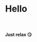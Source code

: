 <h1>Hello</h1>

<img style="display: inline;" src="https://freepngimg.com/thumb/star/152219-abstract-star-gold-png-image-high-quality.png" width="10px">
<img style="display: inline;" src="https://freepngimg.com/thumb/star/152219-abstract-star-gold-png-image-high-quality.png" width="10px">
<img style="display: inline;" src="https://freepngimg.com/thumb/star/152219-abstract-star-gold-png-image-high-quality.png" width="10px">
<img style="display: inline;" src="https://freepngimg.com/thumb/star/152219-abstract-star-gold-png-image-high-quality.png" width="10px">
<img style="display: inline;" src="https://freepngimg.com/thumb/star/152219-abstract-star-gold-png-image-high-quality.png" width="10px">

<h4>Just relax 😏</h4>